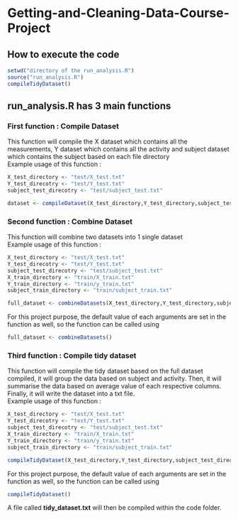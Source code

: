 # Getting-and-Cleaning-Data-Course-Project
## How to execute the code 
```R
setwd("directory of the run_analysis.R")
source("run_analysis.R")
compileTidyDataset()
```

## run_analysis.R has 3 main functions
### First function : Compile Dataset
This function will compile the X dataset which contains all the measurements, Y dataset which contains all the activity and subject dataset which contains the subject based on each file directory\
Example usage of this function : 
```R
X_test_directory <- "test/X_test.txt"
Y_test_direcotry <- "test/Y_test.txt"
subject_test_direcotry <- "test/subject_test.txt"

dataset <- compileDataset(X_test_directory,Y_test_directory,subject_test_directory)
```
### Second function : Combine Dataset
This function will combine two datasets into 1 single dataset\
Example usage of this function : 
```R
X_test_directory <- "test/X_test.txt"
Y_test_direcotry <- "test/Y_test.txt"
subject_test_direcotry <- "test/subject_test.txt"
X_train_directory <- "train/X_train.txt"
Y_train_directory <- "train/y_train.txt"
subject_train_directory <- "train/subject_train.txt"

full_dataset <- combineDatasets(X_test_directory,Y_test_directory,subject_test_directory,X_train_directory,Y_train_directory,subject_train_directory)
```
For this project purpose, the default value of each arguments are set in the function as well, so the function can be called using 
```R
full_dataset <- combineDatasets()
```
### Third function : Compile tidy dataset
This function will compile the tidy dataset based on the full dataset compiled, it will group the data based on subject and activity. Then, it will summarise the data based on average value of each respective columns. Finally, it will write the dataset into a txt file.\
Example usage of this function : 
```R
X_test_directory <- "test/X_test.txt"
Y_test_direcotry <- "test/Y_test.txt"
subject_test_direcotry <- "test/subject_test.txt"
X_train_directory <- "train/X_train.txt"
Y_train_directory <- "train/y_train.txt"
subject_train_directory <- "train/subject_train.txt"

compileTidyDataset(X_test_directory,Y_test_directory,subject_test_directory,X_train_directory,Y_train_directory,subject_train_directory)
```
For this project purpose, the default value of each arguments are set in the function as well, so the function can be called using 
```R
compileTidyDataset()
```
A file called **tidy_dataset.txt** will then be compiled within the code folder.
